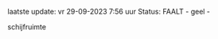 laatste update: 
vr 29-09-2023  7:56   uur 
Status: FAALT - geel - 
<div class="service Y">schijfruimte</div>